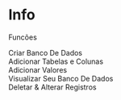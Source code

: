 # Info

Funcões<br>

Criar Banco De Dados<br>
Adicionar Tabelas e Colunas<br>
Adicionar Valores<br>
Visualizar Seu Banco De Dados<br>
Deletar & Alterar Registros<br>
